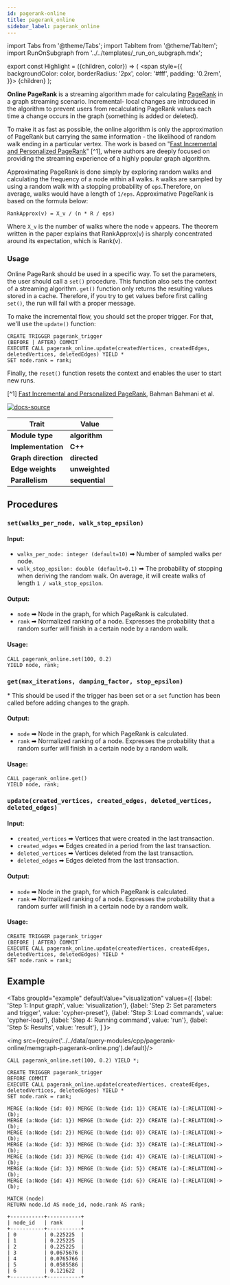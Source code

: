 ```yaml
---
id: pagerank-online
title: pagerank_online
sidebar_label: pagerank_online
---
```


import Tabs from '@theme/Tabs';
import TabItem from '@theme/TabItem';
import RunOnSubgraph from '../../templates/_run_on_subgraph.mdx';

export const Highlight = ({children, color}) => (
<span
style={{
      backgroundColor: color,
      borderRadius: '2px',
      color: '#fff',
      padding: '0.2rem',
    }}>
{children}
</span>
);

**Online PageRank** is a streaming algorithm made for calculating
[PageRank](pagerank.md) in a graph streaming scenario. Incremental- local
changes are introduced in the algorithm to prevent users from recalculating
PageRank values each time a change occurs in the graph (something is added or
deleted).

To make it as fast as possible, the online algorithm is only the approximation
of PageRank but carrying the same information - the likelihood of random walk
ending in a particular vertex. The work is based on "[Fast Incremental and
Personalized
PageRank](http://snap.stanford.edu/class/cs224w-readings/bahmani10pagerank.pdf)"
[^1], where authors are deeply focused on providing the streaming experience of
a highly popular graph algorithm.

Approximating PageRank is done simply by exploring random walks and calculating
the frequency of a node within all walks. `R` walks are sampled by using a
random walk with a stopping probability of `eps`.Therefore, on average, walks
would have a length of `1/eps`. Approximative PageRank is based on the formula
below:

```
RankApprox(v) = X_v / (n * R / eps)
```

Where `X_v` is the number of walks where the node `v` appears. The theorem
written in the paper explains that RankApprox(v) is sharply concentrated around
its expectation, which is Rank(v).

### Usage

Online PageRank should be used in a specific way. To set the parameters, the
user should call a `set()` procedure. This function also sets the context of a
streaming algorithm. `get()` function only returns the resulting values stored
in a cache. Therefore, if you try to get values before first calling `set()`,
the run will fail with a proper message.

To make the incremental flow, you should set the proper trigger. For that, we'll
use the `update()` function:

```cypher
CREATE TRIGGER pagerank_trigger
(BEFORE | AFTER) COMMIT
EXECUTE CALL pagerank_online.update(createdVertices, createdEdges, deletedVertices, deletedEdges) YIELD *
SET node.rank = rank;
```

Finally, the `reset()` function resets the context and enables the user to start
new runs.

[^1] [Fast Incremental and Personalized
PageRank](http://snap.stanford.edu/class/cs224w-readings/bahmani10pagerank.pdf),
Bahman Bahmani et al.

[![docs-source](https://img.shields.io/badge/source-pagerank_online-FB6E00?logo=github&style=for-the-badge)](https://github.com/memgraph/mage/blob/main/cpp/pagerank_module/pagerank_online_module.cpp)

| Trait               | Value                                                 |
| ------------------- | ----------------------------------------------------- |
| **Module type**     | <Highlight color="#FB6E00">**algorithm**</Highlight>  |
| **Implementation**  | <Highlight color="#FB6E00">**C++**</Highlight>        |
| **Graph direction** | <Highlight color="#FB6E00">**directed**</Highlight>   |
| **Edge weights**    | <Highlight color="#FB6E00">**unweighted**</Highlight> |
| **Parallelism**     | <Highlight color="#FB6E00">**sequential**</Highlight> |

## Procedures

<RunOnSubgraph/>

### `set(walks_per_node, walk_stop_epsilon)`

#### Input:

- `walks_per_node: integer (default=10)` ➡ Number of sampled walks per node.
- `walk_stop_epsilon: double (default=0.1)` ➡ The probability of stopping when deriving
  the random walk. On average, it will create walks of length `1 /
  walk_stop_epsilon`.

#### Output:

- `node` ➡ Node in the graph, for which PageRank is calculated.
- `rank` ➡ Normalized ranking of a node. Expresses the probability that a random
  surfer will finish in a certain node by a random walk.

#### Usage:

```cypher
CALL pagerank_online.set(100, 0.2)
YIELD node, rank;
```

### `get(max_iterations, damping_factor, stop_epsilon)`

\* This should be used if the trigger has been set or a `set` function has
been called before adding changes to the graph.

#### Output:

- `node` ➡ Node in the graph, for which PageRank is calculated.
- `rank` ➡ Normalized ranking of a node. Expresses the probability that a random
  surfer will finish in a certain node by a random walk.

#### Usage:

```cypher
CALL pagerank_online.get()
YIELD node, rank;
```

### `update(created_vertices, created_edges, deleted_vertices, deleted_edges)`

#### Input:

- `created_vertices` ➡ Vertices that were created in the last transaction.
- `created_edges` ➡ Edges created in a period from the last transaction.
- `deleted_vertices` ➡ Vertices deleted from the last transaction.
- `deleted_edges` ➡ Edges deleted from the last transaction.

#### Output:

- `node` ➡ Node in the graph, for which PageRank is calculated.
- `rank` ➡ Normalized ranking of a node. Expresses the probability that a random
  surfer will finish in a certain node by a random walk.

#### Usage:

```cypher
CREATE TRIGGER pagerank_trigger
(BEFORE | AFTER) COMMIT
EXECUTE CALL pagerank_online.update(createdVertices, createdEdges, deletedVertices, deletedEdges) YIELD *
SET node.rank = rank;
```

## Example

<Tabs
groupId="example"
defaultValue="visualization"
values={[
{label: 'Step 1: Input graph', value: 'visualization'},
{label: 'Step 2: Set parameters and trigger', value: 'cypher-preset'},
{label: 'Step 3: Load commands', value: 'cypher-load'},
{label: 'Step 4: Running command', value: 'run'},
{label: 'Step 5: Results', value: 'result'},
]
}>
<TabItem value="visualization">

<img src={require('../../data/query-modules/cpp/pagerank-online/memgraph-pagerank-online.png').default}/>

  </TabItem>
  <TabItem value="cypher-preset">

```cypher
CALL pagerank_online.set(100, 0.2) YIELD *;

CREATE TRIGGER pagerank_trigger
BEFORE COMMIT
EXECUTE CALL pagerank_online.update(createdVertices, createdEdges, deletedVertices, deletedEdges) YIELD *
SET node.rank = rank;
```

 </TabItem>
  <TabItem value="cypher-load">

```cypher
MERGE (a:Node {id: 0}) MERGE (b:Node {id: 1}) CREATE (a)-[:RELATION]->(b);
MERGE (a:Node {id: 1}) MERGE (b:Node {id: 2}) CREATE (a)-[:RELATION]->(b);
MERGE (a:Node {id: 2}) MERGE (b:Node {id: 0}) CREATE (a)-[:RELATION]->(b);
MERGE (a:Node {id: 3}) MERGE (b:Node {id: 3}) CREATE (a)-[:RELATION]->(b);
MERGE (a:Node {id: 3}) MERGE (b:Node {id: 4}) CREATE (a)-[:RELATION]->(b);
MERGE (a:Node {id: 3}) MERGE (b:Node {id: 5}) CREATE (a)-[:RELATION]->(b);
MERGE (a:Node {id: 4}) MERGE (b:Node {id: 6}) CREATE (a)-[:RELATION]->(b);
```

  </TabItem>
  <TabItem value="run">

```cypher
MATCH (node)
RETURN node.id AS node_id, node.rank AS rank;
```

  </TabItem>
  <TabItem value="result">

```plaintext
+-----------+-----------+
| node_id   | rank      |
+-----------+-----------+
| 0         | 0.225225  |
| 1         | 0.225225  |
| 2         | 0.225225  |
| 3         | 0.0675676 |
| 4         | 0.0765766 |
| 5         | 0.0585586 |
| 6         | 0.121622  |
+-----------+-----------+
```

  </TabItem>
</Tabs>
